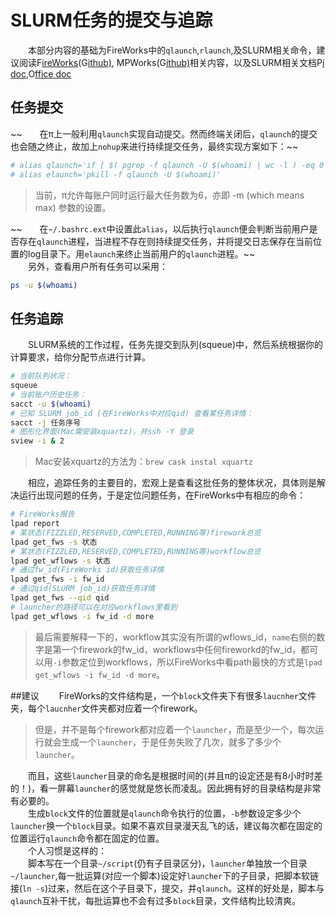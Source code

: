 # SLURM任务的提交与追踪
　　本部分内容的基础为FireWorks中的`qlaunch`,`rlaunch`,及SLURM相关命令，建议阅读F[ireWorks](https://pythonhosted.org/FireWorks/)(G[ithub)](https://github.com/materialsproject/fireworks), MPWorks(G[ithub)](https://github.com/materialsproject/MPWorks)相关内容，以及SLURM相关文档P[i doc](http://pi.sjtu.edu.cn/doc/slurm/),O[ffice doc](http://slurm.schedmd.com/documentation.html)
## 任务提交
~~　　在π上一般利用`qlaunch`实现自动提交。然而终端关闭后，`qlaunch`的提交也会随之终止，故加上`nohup`来进行持续提交任务，最终实现方案如下：~~
```sh
# alias qlaunch='if [ $( pgrep -f qlaunch -U $(whoami) | wc -l ) -eq 0 ]; then  mkdir -p ./log; nohup qlaunch -r rapidfire --nlaunches infinite -m 6 --sleep 30 -b 10000 > ./log/qlaunch.out & fi'
# alias elaunch='pkill -f qlaunch -U $(whoami)'
```

>当前，π允许每账户同时运行最大任务数为6，亦即 -m (which means max) 参数的设置。

~~　　在`~/.bashrc.ext`中设置此`alias`，以后执行`qlaunch`便会判断当前用户是否存在`qlaunch`进程，当进程不存在则持续提交任务，并将提交日志保存在当前位置的log目录下。用`elaunch`来终止当前用户的`qlaunch`进程。~~  
　　另外，查看用户所有任务可以采用：

```sh
ps -u $(whoami)
```
## 任务追踪
　　SLURM系统的工作过程，任务先提交到队列(squeue)中，然后系统根据你的计算要求，给你分配节点进行计算。

```sh
# 当前队列状况：
squeue
# 当前账户历史任务：
sacct -u $(whoami)
# 已知 SLURM job_id (在FireWorks中对应qid) 查看某任务详情：
sacct -j 任务序号
# 图形化界面(Mac需安装xquartz)，并ssh -Y 登录
sview -i & 2
```
>Mac安装xquartz的方法为：`brew cask instal xquartz`

　　相应，追踪任务的主要目的，宏观上是查看这批任务的整体状况，具体则是解决运行出现问题的任务，于是定位问题任务，在FireWorks中有相应的命令：

```sh
# FireWorks报告
lpad report
# 某状态(FIZZLED,RESERVED,COMPLETED,RUNNING等)firework总览
lpad get_fws -s 状态
# 某状态(FIZZLED,RESERVED,COMPLETED,RUNNING等)workflow总览
lpad get_wflows -s 状态
# 通过fw_id(FireWorks id)获取任务详情
lpad get_fws -i fw_id
# 通过qid(SLURM job_id)获取任务详情
lpad get_fws --qid qid
# launcher的路径可以在对应workflows里看到
lpad get_wflows -i fw_id -d more
```
>最后需要解释一下的，workflow其实没有所谓的wflows\_id，`name`右侧的数字是第一个firework的fw\_id，workflows中任何fireworkd的fw_id，都可以用`-i`参数定位到workflows，所以FireWorks中看path最快的方式是`lpad get_wflows -i fw_id -d more`。

##建议
　　FireWorks的文件结构是，一个`block`文件夹下有很多`laucnher`文件夹，每个`laucnher`文件夹都对应着一个firework。
>但是，并不是每个firework都对应着一个`launcher`，而是至少一个，每次运行就会生成一个`launcher`，于是任务失败了几次，就多了多少个`launcher`。

　　而且，这些`launcher`目录的命名是根据时间的(并且π的设定还是有8小时时差的！)，看一屏幕`launcher`的感觉就是悠长而凌乱。因此拥有好的目录结构是非常有必要的。  
　　生成`block`文件的位置就是`qlaunch`命令执行的位置，`-b`参数设定多少个`launcher`换一个`block`目录。如果不喜欢目录漫天乱飞的话，建议每次都在固定的位置运行`qlaunch`命令都在固定的位置。  
　　个人习惯是这样的：  
　　脚本写在一个目录`~/script`(仍有子目录区分)，`launcher`单独放一个目录`~/launcher`,每一批运算(对应一个脚本)设定好`launcher`下的子目录，把脚本软链接(`ln -s`)过来，然后在这个子目录下，提交，并`qlaunch`。这样的好处是，脚本与`qlaunch`互补干扰，每批运算也不会有过多`block`目录，文件结构比较清爽。
